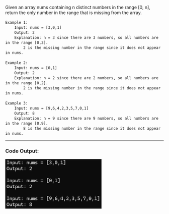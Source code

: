 Given an array nums containing n distinct numbers in the range [0, n], return the only number in the range that is missing from the array.

    Example 1:
        Input: nums = [3,0,1]
        Output: 2
        Explanation: n = 3 since there are 3 numbers, so all numbers are in the range [0,3]. 
            2 is the missing number in the range since it does not appear in nums.
    
    Example 2:
        Input: nums = [0,1]
        Output: 2
        Explanation: n = 2 since there are 2 numbers, so all numbers are in the range [0,2]. 
            2 is the missing number in the range since it does not appear in nums.
    
    Example 3:
        Input: nums = [9,6,4,2,3,5,7,0,1]
        Output: 8
        Explanation: n = 9 since there are 9 numbers, so all numbers are in the range [0,9]. 
            8 is the missing number in the range since it does not appear in nums. 
---
### Code Output:
![Code Output](Output.png)
